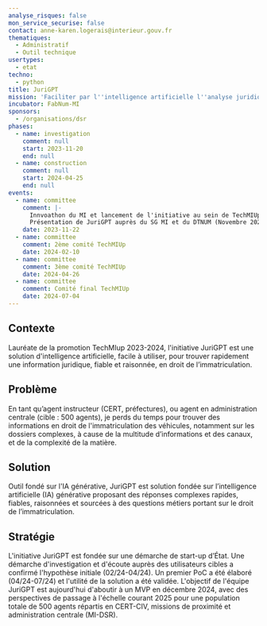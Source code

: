 ```yaml
---
analyse_risques: false
mon_service_securise: false
contact: anne-karen.logerais@interieur.gouv.fr
thematiques:
  - Administratif
  - Outil technique
usertypes:
  - etat
techno:
  - python
title: JuriGPT
mission: 'Faciliter par l''intelligence artificielle l''analyse juridique en droit de l''immatriculation '
incubator: FabNum-MI
sponsors:
  - /organisations/dsr
phases:
  - name: investigation
    comment: null
    start: 2023-11-20
    end: null
  - name: construction
    comment: null
    start: 2024-04-25
    end: null
events:
  - name: committee
    comment: |-
      Innvoathon du MI et lancement de l'initiative au sein de TechMIUp 2023-2024
      Présentation de JuriGPT auprès du SG MI et du DTNUM (Novembre 2023)
    date: 2023-11-22
  - name: committee
    comment: 2ème comité TechMIUp
    date: 2024-02-10
  - name: committee
    comment: 3ème comité TechMIUp
    date: 2024-04-26
  - name: committee
    comment: Comité final TechMIUp
    date: 2024-07-04
---
```

## Contexte

Lauréate de la promotion TechMIup 2023-2024, l'initiative JuriGPT est une solution d'intelligence artificielle, facile à utiliser, pour trouver rapidement une information juridique, fiable et raisonnée, en droit de l’immatriculation.

## Problème

En tant qu’agent instructeur (CERT, préfectures), ou agent en administration centrale (cible : 500 agents), je perds du temps pour trouver des informations en droit de l'immatriculation des véhicules, notamment sur les dossiers complexes, à cause de la multitude d’informations et des canaux, et de la complexité de la matière.

## Solution

Outil fondé sur l'IA générative, JuriGPT est solution fondée sur l’intelligence artificielle (IA) générative proposant des réponses complexes rapides, fiables, raisonnées et sourcées à des questions métiers portant sur le droit de l’immatriculation.

## Stratégie

L'initiative JuriGPT est fondée sur une démarche de start-up d’État. Une démarche d'investigation et d'écoute auprès des utilisateurs cibles a confirmé l'hypothèse initiale (02/24-04/24). Un premier PoC a été élaboré (04/24-07/24) et l'utilité de la solution a été validée. L'objectif de l'équipe JuriGPT est aujourd'hui d'aboutir à un MVP en décembre 2024, avec des perspectives de passage à l'échelle courant 2025 pour une population totale de 500 agents répartis en CERT-CIV, missions de proximité et administration centrale (MI-DSR).
